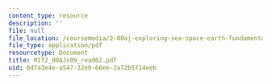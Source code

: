 ```yaml
---
content_type: resource
description: ''
file: null
file_location: /coursemedia/2-00aj-exploring-sea-space-earth-fundamentals-of-engineering-design-spring-2009/6d7a3e4ea54732e066ee2a72b5714eeb_MIT2_00AJs09_read02.pdf
file_type: application/pdf
resourcetype: Document
title: MIT2_00AJs09_read02.pdf
uid: 6d7a3e4e-a547-32e0-66ee-2a72b5714eeb
---
```

